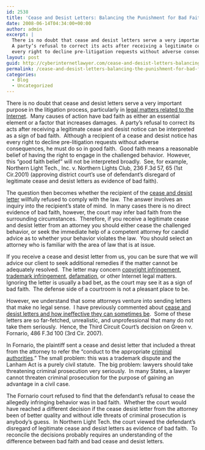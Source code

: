 ```yaml
---
id: 2538
title: 'Cease and Desist Letters: Balancing the Punishment for Bad Faith Against the Punishment for Bad Letters'
date: 2008-06-14T04:34:00+00:00
author: admin
excerpt: |
  There is no doubt that cease and desist letters serve a very important purpose in the litigation process, particularly in <a target="_blank" href="http://www.cyberinternetlawyer.com">legal matters related to the Internet</a>.&nbsp; Many causes of action have bad faith as either an essential element or a factor that increases damages.&nbsp;
  A party’s refusal to correct its acts after receiving a legitimate cease and desist notice can be interpreted as a sign of bad faith.&nbsp; Although a recipient of a cease and desist notice has
  every right to decline pre-litigation requests without adverse consequences, he must do so in good faith.&nbsp; Good faith means a ...
layout: post
guid: http://cyberinternetlawyer.com/cease-and-desist-letters-balancing-the-punishment-for-bad-faith-against-the-punishment-for-bad-letters.html
permalink: /cease-and-desist-letters-balancing-the-punishment-for-bad-faith-against-the-punishment-for-bad-letters/
categories:
  - Blog
  - Uncategorized
---
```

There is no doubt that cease and desist letters serve a very important purpose in the litigation process, particularly in <a target="_blank" href="http://www.cyberinternetlawyer.com" rel="nofollow" >legal matters related to the Internet</a>.&nbsp; Many causes of action have bad faith as either an essential element or a factor that increases damages.&nbsp; A party’s refusal to correct its acts after receiving a legitimate cease and desist notice can be interpreted as a sign of bad faith.&nbsp; Although a recipient of a cease and desist notice has every right to decline pre-litigation requests without adverse consequences, he must do so in good faith.&nbsp; Good faith means a reasonable belief of having the right to engage in the challenged behavior.&nbsp; However, this “good faith belief” will not be interpreted broadly.&nbsp; See, for example, Northern Light Tech., Inc. v. Northern Lights Club, 236 F.3d 57, 65 (1st Cir.2001) (approving district court&#8217;s use of defendant&#8217;s disregard of legitimate cease and desist letters as evidence of bad faith). 

The question then becomes whether the recipient of the <a target="_blank" href="http://www.cyberinternetlawyer.com/Cease_and_Desist_Letter.html" rel="nofollow" >cease and desist letter</a> willfully refused to comply with the law.&nbsp; The answer involves an inquiry into the recipient’s state of mind.&nbsp; In many cases there is no direct evidence of bad faith, however, the court may infer bad faith from the surrounding circumstances.&nbsp; Therefore, if you receive a legitimate cease and desist letter from an attorney you should either cease the challenged behavior, or seek the immediate help of a competent attorney for candid advice as to whether your behavior violates the law.&nbsp; You should select an attorney who is familiar with the area of law that is at issue. 

If you receive a cease and desist letter from us, you can be sure that we will advice our client to seek additional remedies if the matter cannot be adequately resolved.&nbsp; The letter may concern <a target="_blank" href="http://www.cyberinternetlawyer.com/Copyright_Infringement.html" rel="nofollow" >copyright infringement</a>, <a target="_blank" href="http://www.cyberinternetlawyer.com/Trademark_Infringement.html" rel="nofollow" >trademark infringement</a>, <a target="_blank" href="http://www.cyberdefamationlawyer.com" rel="nofollow" >defamation</a>, or other Internet legal matters.&nbsp; Ignoring the letter is usually a bad bet, as the court may see it as a sign of bad faith.&nbsp; The defense side of a courtroom is not a pleasant place to be.&nbsp; 

However, we understand that some attorneys venture into sending letters that make no legal sense.&nbsp; I have previously commented about <a target="_blank" href="http://cyberlawyerblog.com/2007/05/25/the-intellectual-property-lawyers-cease-and-desist-letter-sometimes-the-hired-guns-paper-bullets-cant-pierce-through-the-opponents-armor.aspx" rel="nofollow" >cease and desist letters and how ineffective they can sometimes be</a>.&nbsp; Some of these letters are so far-fetched, unrealistic, and unprofessional that many do not take them seriously.&nbsp; Hence, the Third Circuit Court’s decision on Green v. Fornario, 486 F.3d 100 (3rd Cir. 2007).&nbsp; 

In Fornario, the plaintiff sent a cease and desist letter that included a threat from the attorney to refer the “conduct to the appropriate <a target="_blank" href="http://www.cyber-crime-defense.com" rel="nofollow" >criminal authorities</a>.&#8221; The small problem: this was a trademark dispute and the Lanham Act is a purely civil statute.&nbsp; The big problem: lawyers should take threatening criminal prosecution very seriously.&nbsp; In many States, a lawyer cannot threaten criminal prosecution for the purpose of gaining an advantage in a civil case. 

The Fornario court refused to find that the defendant’s refusal to cease the allegedly infringing behavior was in bad faith.&nbsp; Whether the court would have reached a different decision if the cease desist letter from the attorney been of better quality and without idle threats of criminal prosecution is anybody’s guess.&nbsp; In Northern Light Tech. the court viewed the defendant&#8217;s disregard of legitimate cease and desist letters as evidence of bad faith.&nbsp; To reconcile the decisions probably requires an understanding of the difference between bad faith and bad cease and desist letters.